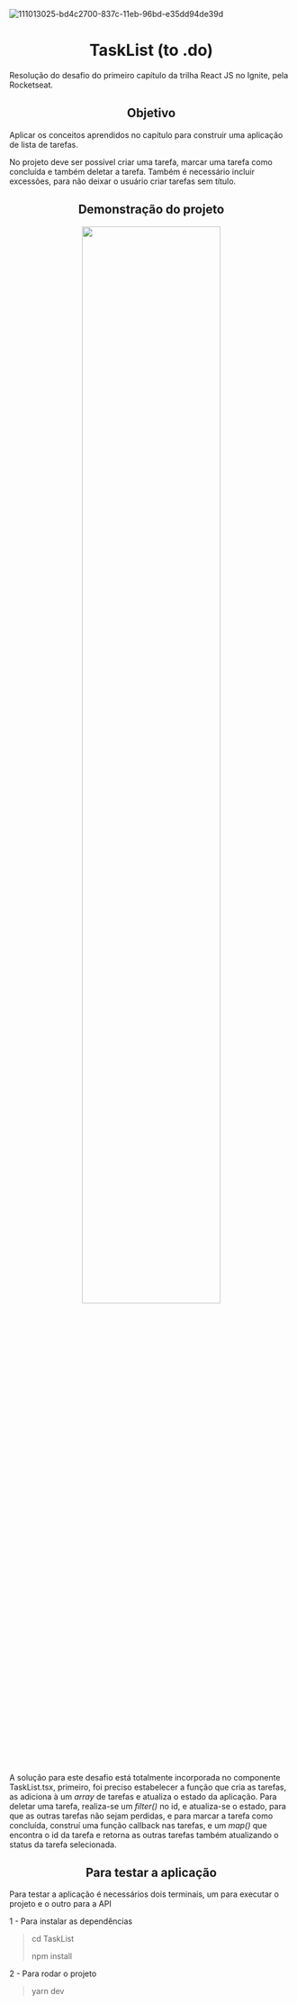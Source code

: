 ![111013025-bd4c2700-837c-11eb-96bd-e35dd94de39d](https://user-images.githubusercontent.com/70667966/118026267-00078c80-b337-11eb-9ff1-0ef3b2a55343.png)

<h1 align="center"> TaskList (to .do) </h1>
<p> Resolução do desafio do primeiro capítulo da trilha React JS no Ignite, pela Rocketseat. </p>

<h2 align="center"> Objetivo </h2>
  Aplicar os conceitos aprendidos no capítulo para construir uma aplicação de lista de tarefas. 
  <p></p>
  No projeto deve ser possível criar uma tarefa, marcar uma tarefa como concluída
  e também deletar a tarefa. Também é necessário incluir excessões, para não deixar o usuário criar tarefas sem título.
<p></p>

<h2 align="center"> Demonstração do projeto </h2>
<p align="center">
    <img width="70%" height="70%" src="https://user-images.githubusercontent.com/70667966/118030284-77d7b600-b33b-11eb-95ed-134ed7557f71.gif"/>
</p>
<p></p>

<p> A solução para este desafio está totalmente incorporada no componente TaskList.tsx, primeiro, foi preciso estabelecer a função que cria as tarefas, as adiciona
à um <em>array</em> de tarefas e atualiza o estado da aplicação. Para deletar uma tarefa, realiza-se um <em>filter()</em> no id, e atualiza-se o estado, para que as outras
tarefas não sejam perdidas, e para marcar a tarefa como concluída, construí uma função callback nas tarefas, e um <em> map()</em> que encontra o id da tarefa e retorna as outras
tarefas também atualizando o status da tarefa selecionada. </p>

<h2 align="center"> Para testar a aplicação </h2>
<p> Para testar a aplicação é necessários dois terminais, um para executar o projeto e o outro para a API </p>

<p> 1 - Para instalar as dependências </p>

>cd TaskList
>
> npm install

<p> 2 - Para rodar o projeto </p>

> yarn dev
